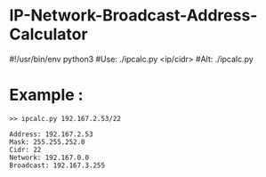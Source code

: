 # IP-Network-Broadcast-Address-Calculator

#!/usr/bin/env python3
#Use: ./ipcalc.py <ip/cidr>
#Alt: ./ipcalc.py <ip> <mask>

# Example :
```
>> ipcalc.py 192.167.2.53/22

Address: 192.167.2.53
Mask: 255.255.252.0
Cidr: 22
Network: 192.167.0.0
Broadcast: 192.167.3.255
```
